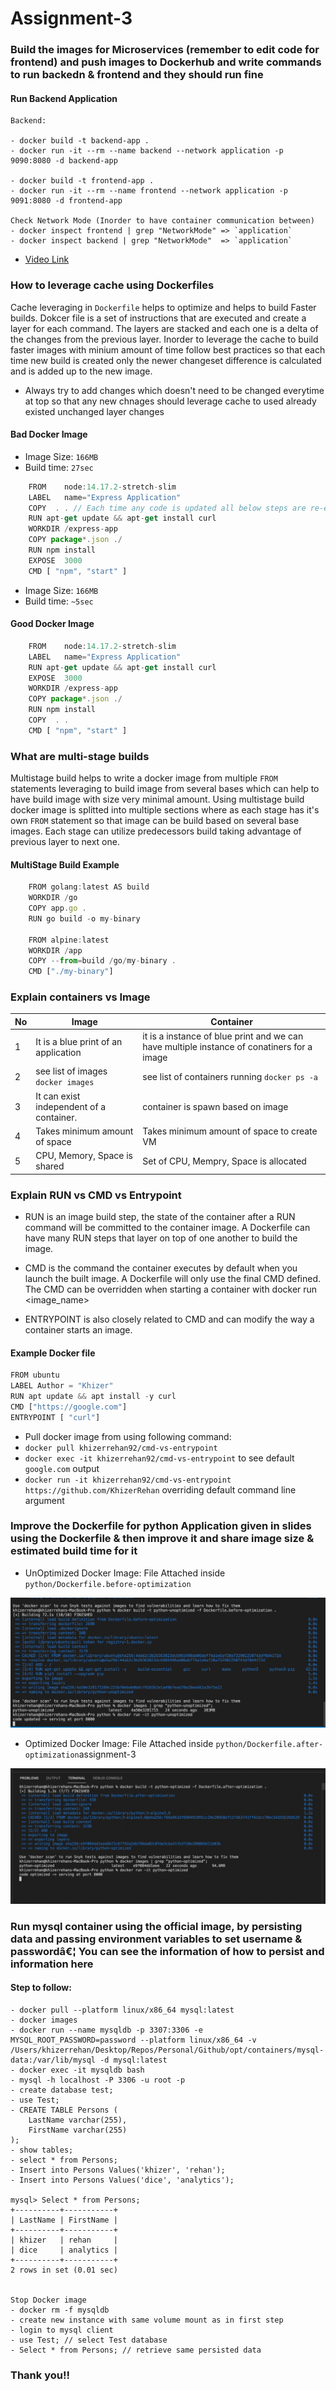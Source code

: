 # Assignment-3

### Build the images for Microservices (remember to edit code for frontend) and push images to Dockerhub and write commands to run backedn & frontend and they should run fine

#### Run Backend Application
```
Backend:

- docker build -t backend-app .
- docker run -it --rm --name backend --network application -p 9090:8080 -d backend-app

- docker build -t frontend-app .
- docker run -it --rm --name frontend --network application -p 9091:8080 -d frontend-app

Check Network Mode (Inorder to have container communication between)
- docker inspect frontend | grep "NetworkMode" => `application`
- docker inspect backend | grep "NetworkMode"  => `application`
```

- [Video Link](https://gyazo.com/2ac8995f011d34c0f539552778b86fc2)

### How to leverage cache using Dockerfiles
Cache leveraging in `Dockerfile` helps to optimize and helps to build Faster builds. Dokcer file is a set of instructions
that are executed and create a layer for each command. The layers are stacked and each one is a delta of the changes from the previous layer. Inorder to leverage the cache to build faster images with minium amount of time follow best practices so that
each time new build is created only the newer changeset difference is calculated and is added up to the new image.

- Always try to add changes which doesn't need to be changed everytime at top so that any new chnages should leverage cache
to used already existed unchanged layer changes

#### Bad Docker Image

- Image Size: `166MB`
- Build time: `27sec`
```js
    FROM    node:14.17.2-stretch-slim
    LABEL   name="Express Application" 
    COPY  . . // Each time any code is updated all below steps are re-executed:
    RUN apt-get update && apt-get install curl 
    WORKDIR /express-app
    COPY package*.json ./
    RUN npm install
    EXPOSE  3000
    CMD [ "npm", "start" ]
```

- Image Size: `166MB`
- Build time: `~5sec`

#### Good Docker Image
```js
    FROM    node:14.17.2-stretch-slim
    LABEL   name="Express Application"
    RUN apt-get update && apt-get install curl 
    EXPOSE  3000
    WORKDIR /express-app
    COPY package*.json ./
    RUN npm install
    COPY  . .
    CMD [ "npm", "start" ]
```


### What are multi-stage builds
Multistage build helps to write a docker image from multiple `FROM` statements leveraging to build image 
from several bases which can help to have build image with size very minimal amount. Using multistage build
docker image is splitted into multiple sections where as each stage has it's own `FROM` statement so that
image can be build based on several base images. Each stage can utilize predecessors build taking advantage
of previous layer to next one.

#### MultiStage Build Example

```js
    FROM golang:latest AS build
    WORKDIR /go
    COPY app.go .
    RUN go build -o my-binary
    
    FROM alpine:latest
    WORKDIR /app
    COPY --from=build /go/my-binary .
    CMD ["./my-binary"]
```

### Explain containers vs Image

| No | Image                                    | Container                                                                                  |
|----|------------------------------------------|--------------------------------------------------------------------------------------------|
| 1  | It is a blue print of an application     | it is a instance of blue print and we can have multiple instance of conatiners for a image |
| 2  | see list of images `docker images`       | see list of containers running `docker ps -a`                                              |
| 3  | It can exist independent of a container. | container is spawn based on image                                                          |
| 4  | Takes minimum amount of space            | Takes minimum amount of space to create VM                                                 |
| 5  | CPU, Memory, Space is shared             | Set of CPU, Mempry, Space is allocated                                                     |

### Explain RUN vs CMD vs Entrypoint

- RUN is an image build step, the state of the container after a RUN command will be committed to the container image. A Dockerfile can have many RUN steps that layer on top of one another to build the image.

- CMD is the command the container executes by default when you launch the built image. A Dockerfile will only use the final CMD defined. The CMD can be overridden when starting a container with docker run <image_name> <command-passed-after-docker-image>

- ENTRYPOINT is also closely related to CMD and can modify the way a container starts an image.

#### Example Docker file
```js
FROM ubuntu
LABEL Author = "Khizer"
RUN apt update && apt install -y curl
CMD ["https://google.com"]
ENTRYPOINT [ "curl"]
```

- Pull docker image from using following command:
 - `docker pull khizerrehan92/cmd-vs-entrypoint`
 - `docker exec -it khizerrehan92/cmd-vs-entrypoint` to see default `google.com` output
 - `docker run -it khizerrehan92/cmd-vs-entrypoint https://github.com/KhizerRehan` overriding default command line argument

 
### Improve the Dockerfile for python Application given in slides using the Dockerfile & then improve it and share image size & estimated build time for it

- UnOptimized Docker Image:
 File Attached inside `python/Dockerfile.before-optimization` 
<img src="https://github.com/khizerrehan92/dice-analytics-khizerrehan/blob/assignment-3/docker-python-unoptimized.png?raw=true" alt="git-stages" />


- Optimized Docker Image:
 File Attached inside `python/Dockerfile.after-optimization`assignment-3
 <img src="https://github.com/khizerrehan92/dice-analytics-khizerrehan/blob/assignment-3/docker-python-optimized.png?raw=true" alt="git-stages" />


### Run mysql container using the official image, by persisting data and passing environment variables to set username & passwordâ€¦ You can see the information of how to persist and information here

#### Step to follow:

```
- docker pull --platform linux/x86_64 mysql:latest
- docker images
- docker run --name mysqldb -p 3307:3306 -e MYSQL_ROOT_PASSWORD=password --platform linux/x86_64 -v /Users/khizerrehan/Desktop/Repos/Personal/Github/opt/containers/mysql-data:/var/lib/mysql -d mysql:latest 
- docker exec -it mysqldb bash
- mysql -h localhost -P 3306 -u root -p
- create database test;
- use Test;
- CREATE TABLE Persons (
    LastName varchar(255),
    FirstName varchar(255)
);
- show tables;
- select * from Persons;
- Insert into Persons Values('khizer', 'rehan');
- Insert into Persons Values('dice', 'analytics');

mysql> Select * from Persons;
+----------+-----------+
| LastName | FirstName |
+----------+-----------+
| khizer   | rehan     |
| dice     | analytics |
+----------+-----------+
2 rows in set (0.01 sec)


Stop Docker image
- docker rm -f mysqldb
- create new instance with same volume mount as in first step
- login to mysql client
- use Test; // select Test database
- Select * from Persons; // retrieve same persisted data
```

### Thank you!!
